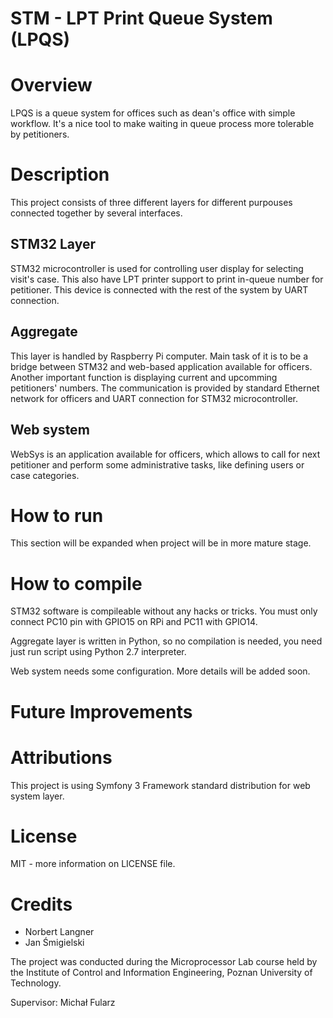 # STM - LPT Print Queue System (LPQS)

# Overview
LPQS is a queue system for offices such as dean's office with simple workflow. It's a nice tool to make waiting
in queue process more tolerable by petitioners.

# Description
This project consists of three different layers for different purpouses connected together by several interfaces.
## STM32 Layer
STM32 microcontroller is used for controlling user display for selecting visit's case. This also have
LPT printer support to print in-queue number for petitioner. This device is connected with the rest of the system
by UART connection.
## Aggregate
This layer is handled by Raspberry Pi computer. Main task of it is to be a bridge between STM32 and web-based
application available for officers. Another important function is displaying current and upcomming
petitioners' numbers. The communication is provided by standard Ethernet network for officers and UART connection
for STM32 microcontroller.
## Web system
WebSys is an application available for officers, which allows to call for next petitioner and perform some
administrative tasks, like defining users or case categories.

# How to run
This section will be expanded when project will be in more mature stage.

# How to compile
STM32 software is compileable without any hacks or tricks. You must only connect PC10 pin with GPIO15 on RPi and
PC11 with GPIO14.

Aggregate layer is written in Python, so no compilation is needed, you need just run script using
Python 2.7 interpreter.

Web system needs some configuration. More details will be added soon.

# Future Improvements

# Attributions
This project is using Symfony 3 Framework standard distribution for web system layer.

# License
MIT - more information on LICENSE file.

# Credits
+ Norbert Langner
+ Jan Śmigielski

The project was conducted during the Microprocessor Lab course held by the Institute of Control and
Information Engineering, Poznan University of Technology.

Supervisor: Michał Fularz
